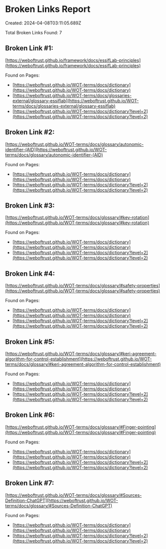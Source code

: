 # Broken Links Report

Created: 2024-04-08T03:11:05.689Z

Total Broken Links Found: 7

## Broken Link #1:
[https://weboftrust.github.io/framework/docs/essifLab-principles](https://weboftrust.github.io/framework/docs/essifLab-principles)

Found on Pages:

- [https://weboftrust.github.io/WOT-terms/docs/dictionary](https://weboftrust.github.io/WOT-terms/docs/dictionary)
- [https://weboftrust.github.io/WOT-terms/docs/glossaries-external/glossary-essiflab](https://weboftrust.github.io/WOT-terms/docs/glossaries-external/glossary-essiflab)
- [https://weboftrust.github.io/WOT-terms/docs/dictionary?level=2](https://weboftrust.github.io/WOT-terms/docs/dictionary?level=2)


## Broken Link #2:
[https://weboftrust.github.io/WOT-terms/docs/glossary/autonomic-identifier-(AID](https://weboftrust.github.io/WOT-terms/docs/glossary/autonomic-identifier-(AID)

Found on Pages:

- [https://weboftrust.github.io/WOT-terms/docs/dictionary](https://weboftrust.github.io/WOT-terms/docs/dictionary)
- [https://weboftrust.github.io/WOT-terms/docs/dictionary?level=2](https://weboftrust.github.io/WOT-terms/docs/dictionary?level=2)


## Broken Link #3:
[https://weboftrust.github.io/WOT-terms/docs/glossary/#key-rotation](https://weboftrust.github.io/WOT-terms/docs/glossary/#key-rotation)

Found on Pages:

- [https://weboftrust.github.io/WOT-terms/docs/dictionary](https://weboftrust.github.io/WOT-terms/docs/dictionary)
- [https://weboftrust.github.io/WOT-terms/docs/dictionary?level=2](https://weboftrust.github.io/WOT-terms/docs/dictionary?level=2)


## Broken Link #4:
[https://weboftrust.github.io/WOT-terms/docs/glossary/#safety-properties](https://weboftrust.github.io/WOT-terms/docs/glossary/#safety-properties)

Found on Pages:

- [https://weboftrust.github.io/WOT-terms/docs/dictionary](https://weboftrust.github.io/WOT-terms/docs/dictionary)
- [https://weboftrust.github.io/WOT-terms/docs/dictionary?level=2](https://weboftrust.github.io/WOT-terms/docs/dictionary?level=2)


## Broken Link #5:
[https://weboftrust.github.io/WOT-terms/docs/glossary/#keri-agreement-algorithm-for-control-establishment](https://weboftrust.github.io/WOT-terms/docs/glossary/#keri-agreement-algorithm-for-control-establishment)

Found on Pages:

- [https://weboftrust.github.io/WOT-terms/docs/dictionary](https://weboftrust.github.io/WOT-terms/docs/dictionary)
- [https://weboftrust.github.io/WOT-terms/docs/dictionary?level=2](https://weboftrust.github.io/WOT-terms/docs/dictionary?level=2)


## Broken Link #6:
[https://weboftrust.github.io/WOT-terms/docs/glossary/#Finger-pointing](https://weboftrust.github.io/WOT-terms/docs/glossary/#Finger-pointing)

Found on Pages:

- [https://weboftrust.github.io/WOT-terms/docs/dictionary](https://weboftrust.github.io/WOT-terms/docs/dictionary)
- [https://weboftrust.github.io/WOT-terms/docs/dictionary?level=2](https://weboftrust.github.io/WOT-terms/docs/dictionary?level=2)


## Broken Link #7:
[https://weboftrust.github.io/WOT-terms/docs/glossary/#Sources-Definition-ChatGPT](https://weboftrust.github.io/WOT-terms/docs/glossary/#Sources-Definition-ChatGPT)

Found on Pages:

- [https://weboftrust.github.io/WOT-terms/docs/dictionary](https://weboftrust.github.io/WOT-terms/docs/dictionary)
- [https://weboftrust.github.io/WOT-terms/docs/dictionary?level=2](https://weboftrust.github.io/WOT-terms/docs/dictionary?level=2)


